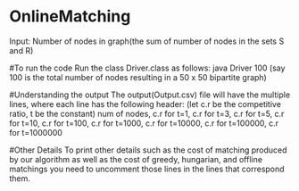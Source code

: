 # OnlineMatching
Input: Number of nodes in graph(the sum of number of nodes in the sets S and R)

#To run the code
Run the class Driver.class as follows:
java Driver 100 (say 100 is the total number of nodes resulting in a 50 x 50 bipartite graph)

#Understanding the output
The output(Output.csv) file will have the multiple lines, where each line has the following header:
(let c.r be the competitive ratio, t be the constant)
num of nodes, c.r for t=1, c.r for t=3, c.r for t=5, c.r for t=10, c.r for t=100, c.r for t=1000, 
c.r for t=10000, c.r for t=100000, c.r for t=1000000

#Other Details
To print other details such as the cost of matching produced by our algorithm as well as the cost of greedy, hungarian, and offline matchings you need to uncomment those lines in the lines that correspond them.
